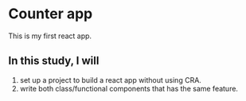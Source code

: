 # Counter app
This is my first react app.
## In this study, I will
1. set up a project to build a react app without using CRA.
2. write both class/functional components that has the same feature.